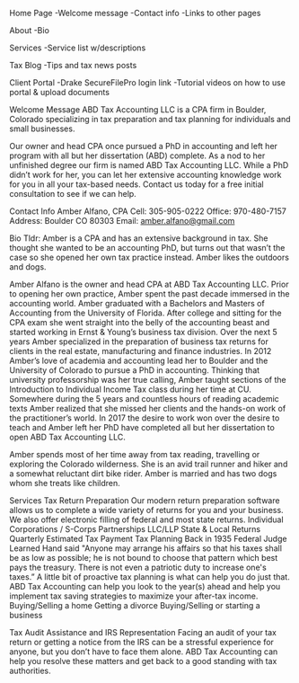 
Home Page
 -Welcome message
 -Contact info
 -Links to other pages

About
  -Bio

Services
  -Service list w/descriptions

Tax Blog
  -Tips and tax news posts

Client Portal
  -Drake SecureFilePro login link
  -Tutorial videos on how to use portal & upload documents


Welcome Message
ABD Tax Accounting LLC is a CPA firm in Boulder, Colorado specializing in tax preparation and tax planning for individuals and small businesses.

Our owner and head CPA once pursued a PhD in accounting and left her program with all but her dissertation (ABD) complete.  As a nod to her unfinished degree our firm is named ABD Tax Accounting LLC.  While a PhD didn’t work for her, you can let her extensive accounting knowledge work for you in all your tax-based needs.  Contact us today for a free initial consultation to see if we can help.

Contact Info
	Amber Alfano, CPA
	Cell: 305-905-0222
	Office: 970-480-7157
	Address: Boulder CO 80303
	Email: amber.alfano@gmail.com

Bio
Tldr: Amber is a CPA and has an extensive background in tax. She thought she wanted to be an accounting PhD, but turns out that wasn’t the case so she opened her own tax practice instead. Amber likes the outdoors and dogs.

Amber Alfano is the owner and head CPA at ABD Tax Accounting LLC.  Prior to opening her own practice, Amber spent the past decade immersed in the accounting world.  Amber graduated with a Bachelors and Masters of Accounting from the University of Florida.  After college and sitting for the CPA exam she went straight into the belly of the accounting beast and started working in Ernst & Young’s business tax division.  Over the next 5 years Amber specialized in the preparation of business tax returns for clients in the real estate, manufacturing and finance industries.  In 2012 Amber’s love of academia and accounting lead her to Boulder and the University of Colorado to pursue a PhD in accounting.  Thinking that university professorship was her true calling, Amber taught sections of the Introduction to Individual Income Tax class during her time at CU.  Somewhere during the 5 years and countless hours of reading academic texts Amber realized that she missed her clients and the hands-on work of the practitioner’s world.  In 2017 the desire to work won over the desire to teach and Amber left her PhD have completed all but her dissertation to open ABD Tax Accounting LLC.

Amber spends most of her time away from tax reading, travelling or exploring the Colorado wilderness.  She is an avid trail runner and hiker and a somewhat reluctant dirt bike rider.  Amber is married and has two dogs whom she treats like children.


Services
Tax Return Preparation 
Our modern return preparation software allows us to complete a wide variety of returns for you and your business.  We also offer electronic filling of federal and most state returns.
	Individual
	Corporations / S-Corps
	Partnerships
	LLC/LLP
	State & Local Returns
Quarterly Estimated Tax Payment
Tax Planning
Back in 1935 Federal Judge Learned Hand said "Anyone may arrange his affairs so that his taxes shall be as low as possible; he is not bound to choose that pattern which best pays the treasury. There is not even a patriotic duty to increase one's taxes.”  A little bit of proactive tax planning is what can help you do just that.  ABD Tax Accounting can help you look to the year(s) ahead and help you implement tax saving strategies to maximize your after-tax income.
	Buying/Selling a home
	Getting a divorce
	Buying/Selling or starting a business

Tax Audit Assistance and IRS Representation
Facing an audit of your tax return or getting a notice from the IRS can be a stressful experience for anyone, but you don’t have to face them alone.  ABD Tax Accounting can help you resolve these matters and get back to a good standing with tax authorities.
  
